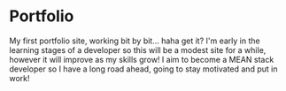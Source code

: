 # Portfolio
My first portfolio site, working bit by bit... haha get it?
I'm early in the learning stages of a developer so this will be a modest site for a while, however it will improve as my skills grow! I aim to become a MEAN stack developer so I have a long road ahead, going to stay motivated and put in work!
